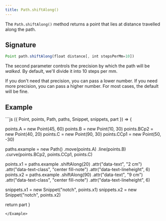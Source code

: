 ```yaml
---
title: Path.shiftAlong()
---
```


The `Path.shiftAlong()` method returns a point that lies at distance travelled
along the path.

## Signature

```js
Point path.shiftAlong(float distance[, int stepsPerMm=10])
```

The second parameter controls the precision by which the path will be _walked_.
By default, we'll divide it into 10 steps per mm.

If you don't need that precision, you can pass a lower number.
If you need more precision, you can pass a higher number.
For most cases, the default will be fine.

## Example

<Example caption="Example of the Path.shiftAlong() method">
```js
({ Point, points, Path, paths, Snippet, snippets, part }) => {

  points.A = new Point(45, 60)
  points.B = new Point(10, 30)
  points.BCp2 = new Point(40, 20)
  points.C = new Point(90, 30)
  points.CCp1 = new Point(50, -30)
  
  paths.example = new Path()
    .move(points.A)
    .line(points.B)
    .curve(points.BCp2, points.CCp1, points.C)
  
  points.x1 = paths.example
    .shiftAlong(20)
    .attr("data-text", "2 cm")
    .attr("data-text-class", "center fill-note")
    .attr("data-text-lineheight", 6)
  points.x2 = paths.example
    .shiftAlong(90)
    .attr("data-text", "9 cm")
    .attr("data-text-class", "center fill-note")
    .attr("data-text-lineheight", 6)
  
  snippets.x1 = new Snippet("notch", points.x1)
  snippets.x2 = new Snippet("notch", points.x2)

  return part
}
```
</Example>
